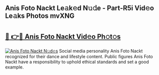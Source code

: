 ## Anis Foto Nackt Le𝚊k𝚎d N𝚞𝚍e - Part-R5i Vid𝚎o Le𝚊ks Photos mvXNG

# <h2><a href="http://fb6w61x.evod.top/?m=Anis+Foto+Nackt">🔗 👉🔴 Anis Foto Nackt Vid𝚎o Ph𝚘t𝚘s</a></h2>

[![Anis Foto Nackt N𝚞d𝚎s](https://i.imgur.com/8V9OHl7.gif)](http://fb6w61x.evod.top/?m=Anis+Foto+Nackt)
Social media personality Anis Foto Nackt recognized for their dance and lifestyle content. Public figures Anis Foto Nackt have a responsibility to uphold ethical standards and set a good example. 

